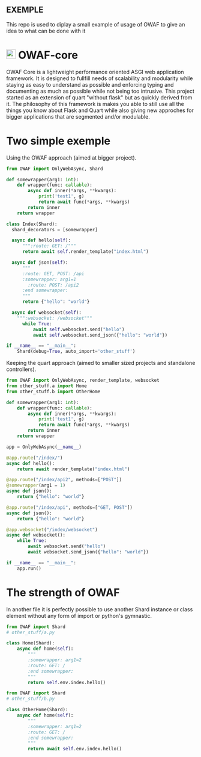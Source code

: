 EXEMPLE
--------
This repo is used to diplay a small example of usage of OWAF to give an idea to what can be done with it

# <img src="https://github.com/OWAF-Only-Web-Async-Framework/OWAFCore/assets/63317845/a93d4333-7f2b-4b8c-bda2-ff16a856d6a5" alt="" width="25"/> OWAF-core

OWAF Core is a lightweight performance oriented ASGI web application framework. It is designed to fullfill needs of scalability and modularity while staying as easy to understand as possible and enforcing typing and documenting as much as possible while not being too intrusive. This project started as an extension of quart "without flask" but as quickly derived from it. The philosophy of this framework is makes you able to still use all the things you know about Flask and Quart while also giving new approches for bigger applications that are segmented and/or modulable.

# Two simple exemple
Using the OWAF approach (aimed at bigger project).
```python
from OWAF import OnlyWebAsync, Shard

def somewrapper(arg1: int):
    def wrapper(func: callable):
        async def inner(*args, **kwargs):
            print('test1', g)
            return await func(*args, **kwargs)
        return inner
    return wrapper

class Index(Shard):
  shard_decorators = [somewrapper]

  async def hello(self):
      """:route: GET: /"""
      return await self.render_template("index.html")

  async def json(self):
      """
      :route: GET, POST: /api 
      :somewrapper: arg1=1
        :route: POST: /api2
      :end somewrapper:
      """
      return {"hello": "world"}

  async def websocket(self):
    """:websocket: /websocket"""
      while True:
          await self.websocket.send("hello")
          await self.websocket.send_json({"hello": "world"})

if __name__ == "__main__":
    Shard(debug=True, auto_import='other_stuff')
```

Keeping the quart approach (aimed to smaller sized projects and standalone controllers).
```python
from OWAF import OnlyWebAsync, render_template, websocket
from other_stuff.a import Home
from other_stuff.b import OtherHome

def somewrapper(arg1: int):
    def wrapper(func: callable):
        async def inner(*args, **kwargs):
            print('test1', g)
            return await func(*args, **kwargs)
        return inner
    return wrapper

app = OnlyWebAsync(__name__)

@app.route("/index/")
async def hello():
    return await render_template("index.html")

@app.route("/index/api2", methods=["POST"])
@somewrapper(arg1 = 1) 
async def json():
    return {"hello": "world"}

@app.route("/index/api", methods=["GET, POST"])
async def json():
    return {"hello": "world"}

@app.websocket("/index/websocket")
async def websocket():
    while True:
        await websocket.send("hello")
        await websocket.send_json({"hello": "world"})

if __name__ == "__main__":
    app.run()
```

# The strength of OWAF
In another file it is perfectly possible to use another Shard instance or class element without any form of import or python's gymnastic.
```python
from OWAF import Shard
# other_stuff/a.py

class Home(Shard):
    async def home(self):
        """
        :somewrapper: arg1=2
        :route: GET: /
        :end somewrapper:
        """
        return self.env.index.hello()

from OWAF import Shard
# other_stuff/b.py

class OtherHome(Shard):
    async def home(self):
        """
        :somewrapper: arg1=2
        :route: GET: /
        :end somewrapper:
        """
        return await self.env.index.hello()
```
